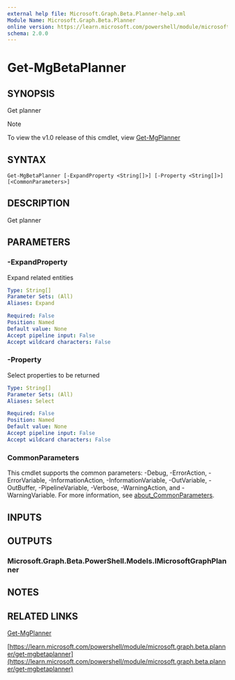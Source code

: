 ```yaml
---
external help file: Microsoft.Graph.Beta.Planner-help.xml
Module Name: Microsoft.Graph.Beta.Planner
online version: https://learn.microsoft.com/powershell/module/microsoft.graph.beta.planner/get-mgbetaplanner
schema: 2.0.0
---
```


# Get-MgBetaPlanner

## SYNOPSIS
Get planner

> [!NOTE]
> To view the v1.0 release of this cmdlet, view [Get-MgPlanner](/powershell/module/Microsoft.Graph.Planner/Get-MgPlanner?view=graph-powershell-1.0)

## SYNTAX

```
Get-MgBetaPlanner [-ExpandProperty <String[]>] [-Property <String[]>] [<CommonParameters>]
```

## DESCRIPTION
Get planner

## PARAMETERS

### -ExpandProperty
Expand related entities

```yaml
Type: String[]
Parameter Sets: (All)
Aliases: Expand

Required: False
Position: Named
Default value: None
Accept pipeline input: False
Accept wildcard characters: False
```

### -Property
Select properties to be returned

```yaml
Type: String[]
Parameter Sets: (All)
Aliases: Select

Required: False
Position: Named
Default value: None
Accept pipeline input: False
Accept wildcard characters: False
```

### CommonParameters
This cmdlet supports the common parameters: -Debug, -ErrorAction, -ErrorVariable, -InformationAction, -InformationVariable, -OutVariable, -OutBuffer, -PipelineVariable, -Verbose, -WarningAction, and -WarningVariable. For more information, see [about_CommonParameters](http://go.microsoft.com/fwlink/?LinkID=113216).

## INPUTS

## OUTPUTS

### Microsoft.Graph.Beta.PowerShell.Models.IMicrosoftGraphPlanner
## NOTES

## RELATED LINKS
[Get-MgPlanner](/powershell/module/Microsoft.Graph.Planner/Get-MgPlanner?view=graph-powershell-1.0)

[https://learn.microsoft.com/powershell/module/microsoft.graph.beta.planner/get-mgbetaplanner](https://learn.microsoft.com/powershell/module/microsoft.graph.beta.planner/get-mgbetaplanner)




